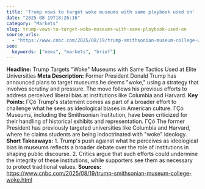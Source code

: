 ```yaml
---
title: 'Trump vows to target woke museums with same playbook used on'
date: "2025-08-19T18:26:16"
category: "Markets"
slug: trump-vows-to-target-woke-museums-with-same-playbook-used-on
source_urls:
  - "https://www.cnbc.com/2025/08/19/trump-smithsonian-museum-college-woke.html"
seo:
  keywords: ["news", "markets", "brief"]
---
```

**Headline:** Trump Targets "Woke" Museums with Same Tactics Used at Elite Universities  **Meta Description:** Former President Donald Trump has announced plans to target museums he deems "woke," using a strategy that involves scrutiny and pressure. The move follows his previous efforts to address perceived liberal bias at institutions like Columbia and Harvard.  **Key Points:**  ΓÇó Trump's statement comes as part of a broader effort to challenge what he sees as ideological biases in American culture. ΓÇó Museums, including the Smithsonian Institution, have been criticized for their handling of historical exhibits and representation. ΓÇó The former President has previously targeted universities like Columbia and Harvard, where he claims students are being indoctrinated with "woke" ideology.  **Short Takeaways:**  1. Trump's push against what he perceives as ideological bias in museums reflects a broader debate over the role of institutions in shaping public discourse. 2. Critics argue that such efforts could undermine the integrity of these institutions, while supporters see them as necessary to protect traditional values.  **Sources:** https://www.cnbc.com/2025/08/19/trump-smithsonian-museum-college-woke.html 
